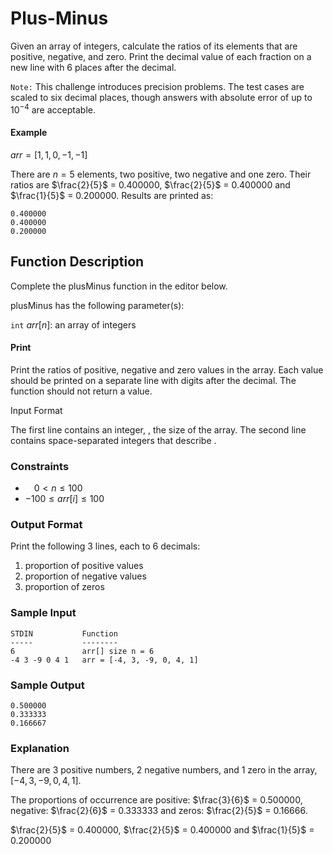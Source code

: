 # Plus-Minus

Given an array of integers, calculate the ratios of its elements that are positive, negative, and zero. Print the decimal value of each fraction on a new line with 6 places after the decimal.

`Note:` This challenge introduces precision problems. The test cases are scaled to six decimal places, 
though answers with absolute error of up to $10^{-4}$ are acceptable.

#### Example

$arr = [1,1,0,-1,-1]$

There are $n=5$ elements, two positive, two negative and one zero. Their ratios are $\frac{2}{5}$ $=$ $0.400000$, $\frac{2}{5}$ $=$ $0.400000$ and $\frac{1}{5}$ $=$ $0.200000$. Results are printed as:
```
0.400000
0.400000
0.200000
```

## Function Description

Complete the plusMinus function in the editor below.

plusMinus has the following parameter(s):

`int` $arr[n]$: an array of integers

#### Print

Print the ratios of positive, negative and zero values in the array. Each value should be printed on a separate line with  digits after the decimal. The function should not return a value.

Input Format

The first line contains an integer, , the size of the array.
The second line contains  space-separated integers that describe .

### Constraints
- &emsp;$0 < n \leq 100$
- $-100 \leq arr[i] \leq 100$


### Output Format

Print the following $3$ lines, each to $6$ decimals:

1. proportion of positive values
2. proportion of negative values
3. proportion of zeros

### Sample Input
```
STDIN           Function
-----           --------
6               arr[] size n = 6
-4 3 -9 0 4 1   arr = [-4, 3, -9, 0, 4, 1]
```
### Sample Output
```
0.500000
0.333333
0.166667
```
### Explanation

There are $3$ positive numbers, $2$ negative numbers, and $1$ zero in the array, $[-4, 3, -9, 0, 4, 1]$.

The proportions of occurrence are positive: $\frac{3}{6}$ $=$ $0.500000$, negative: $\frac{2}{6}$ $=$ $0.333333$ and zeros: $\frac{2}{5}$ $=$ $0.16666$.

$\frac{2}{5}$ $=$ $0.400000$, $\frac{2}{5}$ $=$ $0.400000$ and $\frac{1}{5}$ $=$ $0.200000$